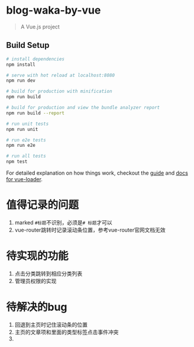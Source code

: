# blog-waka-by-vue

> A Vue.js project

## Build Setup

``` bash
# install dependencies
npm install

# serve with hot reload at localhost:8080
npm run dev

# build for production with minification
npm run build

# build for production and view the bundle analyzer report
npm run build --report

# run unit tests
npm run unit

# run e2e tests
npm run e2e

# run all tests
npm test
```

For detailed explanation on how things work, checkout the [guide](http://vuejs-templates.github.io/webpack/) and [docs for vue-loader](http://vuejs.github.io/vue-loader).

# 值得记录的问题
1. marked `#标题`不识别，必须是`# 标题`才可以
2. vue-router跳转时记录滚动条位置，参考vue-router官网文档无效

# 待实现的功能
1. 点击分类跳转到相应分类列表
2. 管理员权限的实现

# 待解决的bug
1. 回退到主页时记住滚动条的位置
2. 主页的文章项和里面的类型标签点击事件冲突
3. 
